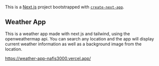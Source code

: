 This is a [Next.js](https://nextjs.org/) project bootstrapped with [`create-next-app`](https://github.com/vercel/next.js/tree/canary/packages/create-next-app).

## Weather App

This is a weather app made with next js and tailwind, using the openweathermap api.
You can search any location and the app will display current weather information as well as a background image from the location.

https://weather-app-nafis3000.vercel.app/
